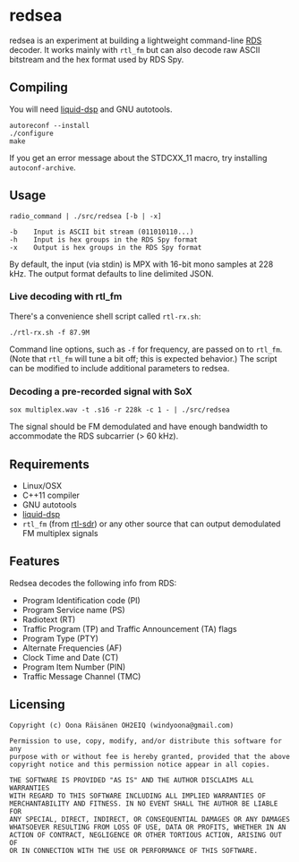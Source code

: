 # redsea

redsea is an experiment at building a lightweight command-line
[RDS](http://en.wikipedia.org/wiki/Radio_Data_System) decoder.
It works mainly with `rtl_fm` but can also decode raw ASCII bitstream and
the hex format used by RDS Spy.

## Compiling

You will need [liquid-dsp](https://github.com/jgaeddert/liquid-dsp) and GNU autotools.

```
autoreconf --install
./configure
make
```

If you get an error message about the STDCXX_11 macro, try installing `autoconf-archive`.

## Usage

```
radio_command | ./src/redsea [-b | -x]

-b    Input is ASCII bit stream (011010110...)
-h    Input is hex groups in the RDS Spy format
-x    Output is hex groups in the RDS Spy format
```

By default, the input (via stdin) is MPX with 16-bit mono samples at 228 kHz. The output
format defaults to line delimited JSON.

### Live decoding with rtl_fm

There's a convenience shell script called `rtl-rx.sh`:

```
./rtl-rx.sh -f 87.9M
```

Command line options, such as `-f` for frequency, are passed on to `rtl_fm`. (Note that `rtl_fm` will tune a bit off; this is expected behavior.) The script can be modified to include additional parameters to redsea.

### Decoding a pre-recorded signal with SoX

```
sox multiplex.wav -t .s16 -r 228k -c 1 - | ./src/redsea
```

The signal should be FM demodulated and have enough bandwidth to accommodate the RDS subcarrier (> 60 kHz).

## Requirements

* Linux/OSX
* C++11 compiler
* GNU autotools
* [liquid-dsp](https://github.com/jgaeddert/liquid-dsp)
* `rtl_fm` (from [rtl-sdr](http://sdr.osmocom.org/trac/wiki/rtl-sdr)) or any other source that can output demodulated FM multiplex signals

## Features

Redsea decodes the following info from RDS:

* Program Identification code (PI)
* Program Service name (PS)
* Radiotext (RT)
* Traffic Program (TP) and Traffic Announcement (TA) flags
* Program Type (PTY)
* Alternate Frequencies (AF)
* Clock Time and Date (CT)
* Program Item Number (PIN)
* Traffic Message Channel (TMC)

## Licensing

```
Copyright (c) Oona Räisänen OH2EIQ (windyoona@gmail.com)

Permission to use, copy, modify, and/or distribute this software for any
purpose with or without fee is hereby granted, provided that the above
copyright notice and this permission notice appear in all copies.

THE SOFTWARE IS PROVIDED "AS IS" AND THE AUTHOR DISCLAIMS ALL WARRANTIES
WITH REGARD TO THIS SOFTWARE INCLUDING ALL IMPLIED WARRANTIES OF
MERCHANTABILITY AND FITNESS. IN NO EVENT SHALL THE AUTHOR BE LIABLE FOR
ANY SPECIAL, DIRECT, INDIRECT, OR CONSEQUENTIAL DAMAGES OR ANY DAMAGES
WHATSOEVER RESULTING FROM LOSS OF USE, DATA OR PROFITS, WHETHER IN AN
ACTION OF CONTRACT, NEGLIGENCE OR OTHER TORTIOUS ACTION, ARISING OUT OF
OR IN CONNECTION WITH THE USE OR PERFORMANCE OF THIS SOFTWARE.
```
